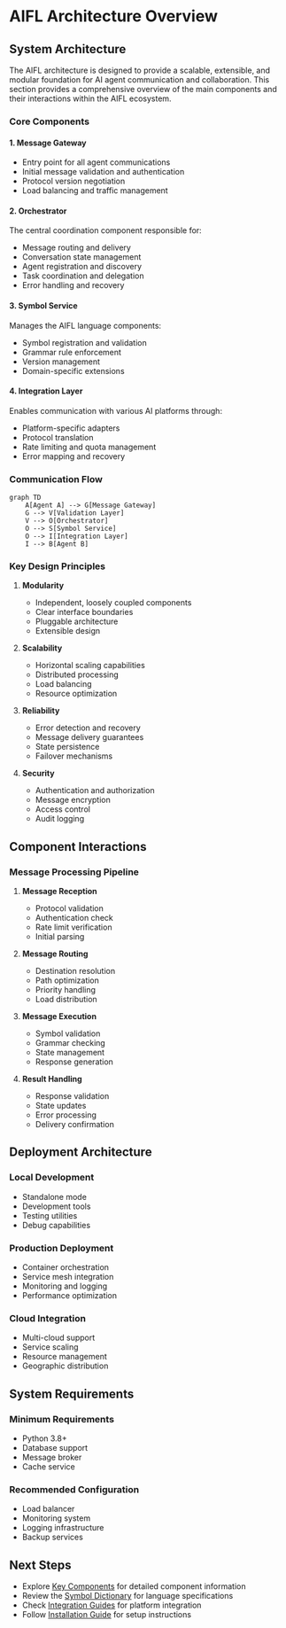 # AIFL Architecture Overview

## System Architecture

The AIFL architecture is designed to provide a scalable, extensible, and modular foundation for AI agent communication and collaboration. This section provides a comprehensive overview of the main components and their interactions within the AIFL ecosystem.

### Core Components

#### 1. Message Gateway
- Entry point for all agent communications
- Initial message validation and authentication
- Protocol version negotiation
- Load balancing and traffic management

#### 2. Orchestrator
The central coordination component responsible for:
- Message routing and delivery
- Conversation state management
- Agent registration and discovery
- Task coordination and delegation
- Error handling and recovery

#### 3. Symbol Service
Manages the AIFL language components:
- Symbol registration and validation
- Grammar rule enforcement
- Version management
- Domain-specific extensions

#### 4. Integration Layer
Enables communication with various AI platforms through:
- Platform-specific adapters
- Protocol translation
- Rate limiting and quota management
- Error mapping and recovery

### Communication Flow

```mermaid
graph TD
    A[Agent A] --> G[Message Gateway]
    G --> V[Validation Layer]
    V --> O[Orchestrator]
    O --> S[Symbol Service]
    O --> I[Integration Layer]
    I --> B[Agent B]
```

### Key Design Principles

1. **Modularity**
   - Independent, loosely coupled components
   - Clear interface boundaries
   - Pluggable architecture
   - Extensible design

2. **Scalability**
   - Horizontal scaling capabilities
   - Distributed processing
   - Load balancing
   - Resource optimization

3. **Reliability**
   - Error detection and recovery
   - Message delivery guarantees
   - State persistence
   - Failover mechanisms

4. **Security**
   - Authentication and authorization
   - Message encryption
   - Access control
   - Audit logging

## Component Interactions

### Message Processing Pipeline

1. **Message Reception**
   - Protocol validation
   - Authentication check
   - Rate limit verification
   - Initial parsing

2. **Message Routing**
   - Destination resolution
   - Path optimization
   - Priority handling
   - Load distribution

3. **Message Execution**
   - Symbol validation
   - Grammar checking
   - State management
   - Response generation

4. **Result Handling**
   - Response validation
   - State updates
   - Error processing
   - Delivery confirmation

## Deployment Architecture

### Local Development
- Standalone mode
- Development tools
- Testing utilities
- Debug capabilities

### Production Deployment
- Container orchestration
- Service mesh integration
- Monitoring and logging
- Performance optimization

### Cloud Integration
- Multi-cloud support
- Service scaling
- Resource management
- Geographic distribution

## System Requirements

### Minimum Requirements
- Python 3.8+
- Database support
- Message broker
- Cache service

### Recommended Configuration
- Load balancer
- Monitoring system
- Logging infrastructure
- Backup services

## Next Steps

- Explore [Key Components](key-components.md) for detailed component information
- Review the [Symbol Dictionary](symbol-dictionary.md) for language specifications
- Check [Integration Guides](../Integration_Guides/Swarm_API_Integration.md) for platform integration
- Follow [Installation Guide](../Getting_Started/installation.md) for setup instructions